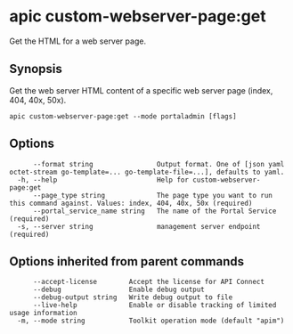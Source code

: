 # apic custom-webserver-page:get

Get the HTML for a web server page.

## Synopsis

Get the web server HTML content of a specific web server page (index, 404, 40x, 50x).

```
apic custom-webserver-page:get --mode portaladmin [flags]
```

## Options

```
      --format string                Output format. One of [json yaml octet-stream go-template=... go-template-file=...], defaults to yaml.
  -h, --help                         Help for custom-webserver-page:get
      --page_type string             The page type you want to run this command against. Values: index, 404, 40x, 50x (required)
      --portal_service_name string   The name of the Portal Service (required)
  -s, --server string                management server endpoint (required)
```

## Options inherited from parent commands

```
      --accept-license        Accept the license for API Connect
      --debug                 Enable debug output
      --debug-output string   Write debug output to file
      --live-help             Enable or disable tracking of limited usage information
  -m, --mode string           Toolkit operation mode (default "apim")
```
